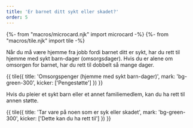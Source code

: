 ```yaml
---
title: 'Er barnet ditt sykt eller skadet?'
order: 5
---
```


{%- from "macros/microcard.njk" import microcard -%}
{%- from "macros/tile.njk" import tile -%}

Når du må være hjemme fra jobb fordi barnet ditt er sykt, har du rett til hjemme med sykt barn-dager (omsorgsdager). Hvis du er alene om omsorgen for barnet, har du rett til dobbelt så mange dager.

{{ tile({ 
  title: 'Omsorgspenger (hjemme med sykt barn-dager)', 
  mark: 'bg-green-300', 
  kicker: ['Pengestøtte'] 
}) }}

Hvis du pleier et sykt barn eller et annet familiemedlem, kan du ha rett til annen støtte.

{{ tile({ 
  title: 'Tar vare på noen som er syk eller skadet', 
  mark: 'bg-green-300', 
  kicker: ['Dette kan du ha rett til'] 
}) }}
